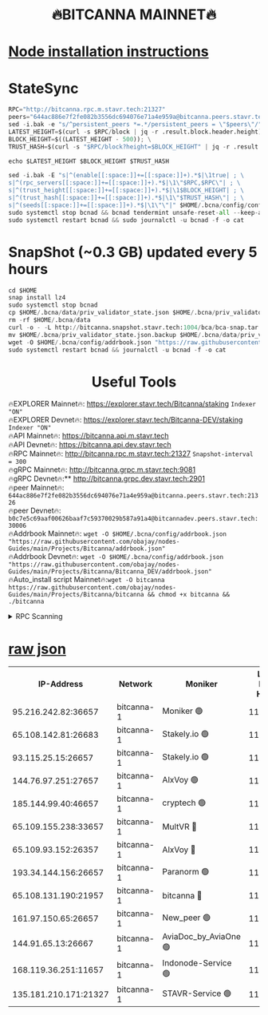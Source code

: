 <h1 align="center"> 🔥BITCANNA MAINNET🔥</h1>


[Node installation instructions](https://github.com/obajay/nodes-Guides/tree/main/Projects/Bitcanna)
=

# StateSync
```python
RPC="http://bitcanna.rpc.m.stavr.tech:21327"
peers="644ac886e7f2fe082b3556dc694076e71a4e959a@bitcanna.peers.stavr.tech:21326"
sed -i.bak -e "s/^persistent_peers *=.*/persistent_peers = \"$peers\"/" $HOME/.bcna/config/config.toml
LATEST_HEIGHT=$(curl -s $RPC/block | jq -r .result.block.header.height); \
BLOCK_HEIGHT=$((LATEST_HEIGHT - 500)); \
TRUST_HASH=$(curl -s "$RPC/block?height=$BLOCK_HEIGHT" | jq -r .result.block_id.hash)

echo $LATEST_HEIGHT $BLOCK_HEIGHT $TRUST_HASH

sed -i.bak -E "s|^(enable[[:space:]]+=[[:space:]]+).*$|\1true| ; \
s|^(rpc_servers[[:space:]]+=[[:space:]]+).*$|\1\"$RPC,$RPC\"| ; \
s|^(trust_height[[:space:]]+=[[:space:]]+).*$|\1$BLOCK_HEIGHT| ; \
s|^(trust_hash[[:space:]]+=[[:space:]]+).*$|\1\"$TRUST_HASH\"| ; \
s|^(seeds[[:space:]]+=[[:space:]]+).*$|\1\"\"|" $HOME/.bcna/config/config.toml
sudo systemctl stop bcnad && bcnad tendermint unsafe-reset-all --keep-addr-book
sudo systemctl restart bcnad && sudo journalctl -u bcnad -f -o cat
```
# SnapShot (~0.3 GB) updated every 5 hours
```python
cd $HOME
snap install lz4
sudo systemctl stop bcnad
cp $HOME/.bcna/data/priv_validator_state.json $HOME/.bcna/priv_validator_state.json.backup
rm -rf $HOME/.bcna/data
curl -o - -L http://bitcanna.snapshot.stavr.tech:1004/bca/bca-snap.tar.lz4 | lz4 -c -d - | tar -x -C $HOME/.bcna --strip-components 2
mv $HOME/.bcna/priv_validator_state.json.backup $HOME/.bcna/data/priv_validator_state.json
wget -O $HOME/.bcna/config/addrbook.json "https://raw.githubusercontent.com/obajay/nodes-Guides/main/Projects/Bitcanna/addrbook.json"
sudo systemctl restart bcnad && journalctl -u bcnad -f -o cat
```

 <h1 align="center"> Useful Tools</h1>

🔥EXPLORER Mainnet🔥:    https://explorer.stavr.tech/Bitcanna/staking          `Indexer "ON"` \
🔥EXPLORER Devnet🔥:     https://explorer.stavr.tech/Bitcanna-DEV/staking     `Indexer "ON"` \
🔥API Mainnet🔥:         https://bitcanna.api.m.stavr.tech \
🔥API Devnet🔥:          https://bitcanna.api.dev.stavr.tech \
🔥RPC Mainnet🔥:         http://bitcanna.rpc.m.stavr.tech:21327         `Snapshot-interval = 300` \
🔥gRPC Mainnet🔥:        http://bitcanna.grpc.m.stavr.tech:9081 \
🔥gRPC Devnet🔥:**       http://bitcanna.grpc.dev.stavr.tech:2901 \
🔥peer Mainnet🔥:        `644ac886e7f2fe082b3556dc694076e71a4e959a@bitcanna.peers.stavr.tech:21326` \
🔥peer Devnet🔥:         `b0c7e5c69aaf00626baaf7c59370029b587a91a4@bitcannadev.peers.stavr.tech:30006` \
🔥Addrbook Mainnet🔥:    ```wget -O $HOME/.bcna/config/addrbook.json "https://raw.githubusercontent.com/obajay/nodes-Guides/main/Projects/Bitcanna/addrbook.json"``` \
🔥Addrbook Devnet🔥:    ```wget -O $HOME/.bcna/config/addrbook.json "https://raw.githubusercontent.com/obajay/nodes-Guides/main/Projects/Bitcanna/Bitcanna_DEV/addrbook.json"``` \
🔥Auto_install script Mainnet🔥:```wget -O bitcanna https://raw.githubusercontent.com/obajay/nodes-Guides/main/Projects/Bitcanna/bitcanna && chmod +x bitcanna && ./bitcanna```



<details>
<summary>RPC Scanning</summary>

<h2 align="center"> We scan nodes in real time every 4 hours. And we provide the final result of RPC endpoints.
We cannot influence the operation of these nodes in any way. </h2>


```python
If Voting Power is higher than 0 --> then the Node is a validator of the network and may be subject to attack and be a potential threat to the chain.
```
```python
We marked such validators with a red symbol
```

</details>

[raw json](https://rpc-check.bcam.stavr.tech/bcam/rpc-bcam-result.json)
=



<table><tr><th>IP-Address</th><th>Network</th><th>Moniker</th><th>Latest Block Height</th><th>Earliest Block Height</th><th>Catching Up</th><th>Voting Power</th><th>Scan Time</th></tr><tr><td>95.216.242.82:36657</td><td>bitcanna-1</td><td>Moniker 🟢</td><td>11387036</td><td>5776907</td><td>False</td><td>0</td><td>2023-11-24T21:21:41.114479967UTC</td></tr><tr><td>65.108.142.81:26683</td><td>bitcanna-1</td><td>Stakely.io 🟢</td><td>11387040</td><td>6152001</td><td>False</td><td>0</td><td>2023-11-24T21:22:02.360441013UTC</td></tr><tr><td>93.115.25.15:26657</td><td>bitcanna-1</td><td>Stakely.io 🟢</td><td>11387039</td><td>6520001</td><td>False</td><td>0</td><td>2023-11-24T21:21:55.892065613UTC</td></tr><tr><td>144.76.97.251:27657</td><td>bitcanna-1</td><td>AlxVoy 🟢</td><td>11387043</td><td>8805201</td><td>False</td><td>0</td><td>2023-11-24T21:22:23.016011258UTC</td></tr><tr><td>185.144.99.40:46657</td><td>bitcanna-1</td><td>cryptech 🟢</td><td>11387036</td><td>9301501</td><td>False</td><td>0</td><td>2023-11-24T21:21:38.459376747UTC</td></tr><tr><td>65.109.155.238:33657</td><td>bitcanna-1</td><td>MultVR 🔴</td><td>11387041</td><td>9933415</td><td>False</td><td>348956</td><td>2023-11-24T21:22:07.170833746UTC</td></tr><tr><td>65.109.93.152:26357</td><td>bitcanna-1</td><td>AlxVoy 🔴</td><td>11387045</td><td>10824001</td><td>False</td><td>1391603</td><td>2023-11-24T21:22:29.736058143UTC</td></tr><tr><td>193.34.144.156:26657</td><td>bitcanna-1</td><td>Paranorm 🟢</td><td>11387042</td><td>10961301</td><td>False</td><td>0</td><td>2023-11-24T21:22:11.884125751UTC</td></tr><tr><td>65.108.131.190:21957</td><td>bitcanna-1</td><td>bitcanna 🔴</td><td>11387042</td><td>11287042</td><td>False</td><td>408081</td><td>2023-11-24T21:22:11.596707872UTC</td></tr><tr><td>161.97.150.65:26657</td><td>bitcanna-1</td><td>New_peer 🟢</td><td>11387040</td><td>11334001</td><td>False</td><td>0</td><td>2023-11-24T21:22:02.667082853UTC</td></tr><tr><td>144.91.65.13:26667</td><td>bitcanna-1</td><td>AviaDoc_by_AviaOne 🟢</td><td>11387042</td><td>11373301</td><td>False</td><td>0</td><td>2023-11-24T21:22:18.374840179UTC</td></tr><tr><td>168.119.36.251:11657</td><td>bitcanna-1</td><td>Indonode-Service 🟢</td><td>11387036</td><td>11380601</td><td>False</td><td>0</td><td>2023-11-24T21:21:40.755092273UTC</td></tr><tr><td>135.181.210.171:21327</td><td>bitcanna-1</td><td>STAVR-Service 🟢</td><td>11387043</td><td>11385901</td><td>False</td><td>0</td><td>2023-11-24T21:22:22.769353160UTC</td></tr></table>
